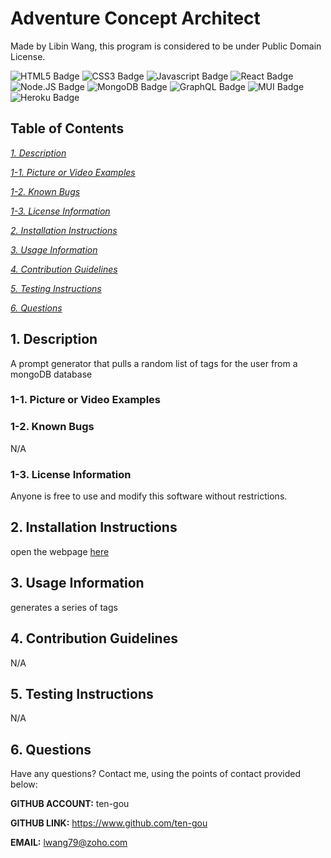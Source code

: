
# Adventure Concept Architect
Made by Libin Wang, this program is considered to be under Public Domain License.

<div>
<img src="https://img.shields.io/badge/HTML5-E34F26?style=flat&logo=html5&logoColor=white" alt="HTML5 Badge"/>
        <img src="https://img.shields.io/badge/CSS3-1572B6?style=flat&logo=css3&logoColor=white" alt="CSS3 Badge"/>
        <img src="https://img.shields.io/badge/JavaScript-000000?style=flat&logo=javascript&logoColor=323330" alt="Javascript Badge"/>
        <img src="https://img.shields.io/badge/React-20232A?style=flat&logo=react&logoColor=61DAFB" alt="React Badge"/>
        <img src="https://img.shields.io/badge/Node.js-43853D?style=flat&logo=node.js&logoColor=white" alt="Node.JS Badge"/>
        <img src="https://img.shields.io/badge/MongoDB-4EA94B?style=flat&logo=mongodb&logoColor=white" alt="MongoDB Badge"/>
        <img src="https://img.shields.io/badge/GraphQL-171e26?style=flat&logo=GraphQL&logoColor=e10098" alt="GraphQL Badge"/>
        <img src="https://img.shields.io/badge/MUI-0A1929?style=flat&logo=MUI&logoColor=007FFF" alt="MUI Badge"/>
        <img src="https://img.shields.io/badge/Heroku-blueviolet?style=flat" alt="Heroku Badge"/>
        
</div>

## Table of Contents
[*1. Description*](#1-description)

[*1-1. Picture or Video Examples*](#1-1-picture-or-video-examples)

[*1-2. Known Bugs*](#1-2-known-bugs)

[*1-3. License Information*](#1-3-license-information)

[*2. Installation Instructions*](#2-installation-instructions)

[*3. Usage Information*](#3-usage-information)

[*4. Contribution Guidelines*](#4-contribution-guidelines)

[*5. Testing Instructions*](#5-testing-instructions)

[*6. Questions*](#6-questions)


## 1. Description
A prompt generator that pulls a random list of tags for the user from a mongoDB database

### 1-1. Picture or Video Examples

### 1-2. Known Bugs
N/A

### 1-3. License Information
Anyone is free to use and modify this software without restrictions.

## 2. Installation Instructions
open the webpage [here](https://adventure-concept-architect.herokuapp.com/)

## 3. Usage Information
generates a series of tags

## 4. Contribution Guidelines
N/A

## 5. Testing Instructions
N/A

## 6. Questions
Have any questions? Contact me, using the points of contact provided below:

**GITHUB ACCOUNT:** ten-gou

**GITHUB LINK:** https://www.github.com/ten-gou

**EMAIL:** lwang79@zoho.com
    